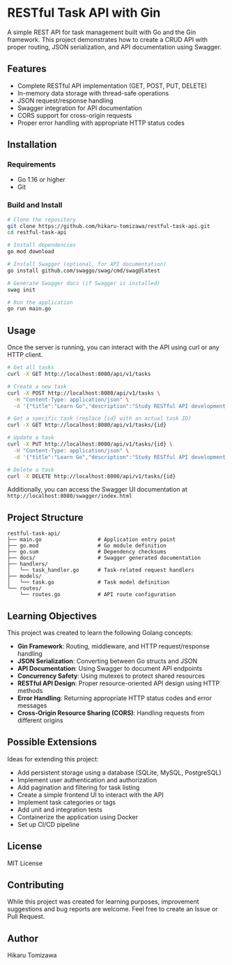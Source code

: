 # RESTful Task API with Gin

A simple REST API for task management built with Go and the Gin framework. This project demonstrates how to create a CRUD API with proper routing, JSON serialization, and API documentation using Swagger.

## Features

- Complete RESTful API implementation (GET, POST, PUT, DELETE)
- In-memory data storage with thread-safe operations
- JSON request/response handling
- Swagger integration for API documentation
- CORS support for cross-origin requests
- Proper error handling with appropriate HTTP status codes

## Installation

### Requirements

- Go 1.16 or higher
- Git

### Build and Install

```bash
# Clone the repository
git clone https://github.com/hikaru-tomizawa/restful-task-api.git
cd restful-task-api

# Install dependencies
go mod download

# Install Swagger (optional, for API documentation)
go install github.com/swaggo/swag/cmd/swag@latest

# Generate Swagger docs (if Swagger is installed)
swag init

# Run the application
go run main.go
```

## Usage

Once the server is running, you can interact with the API using curl or any HTTP client.

```bash
# Get all tasks
curl -X GET http://localhost:8080/api/v1/tasks

# Create a new task
curl -X POST http://localhost:8080/api/v1/tasks \
  -H "Content-Type: application/json" \
  -d '{"title":"Learn Go","description":"Study RESTful API development with Gin"}'

# Get a specific task (replace {id} with an actual task ID)
curl -X GET http://localhost:8080/api/v1/tasks/{id}

# Update a task
curl -X PUT http://localhost:8080/api/v1/tasks/{id} \
  -H "Content-Type: application/json" \
  -d '{"title":"Learn Go","description":"Study RESTful API development with Gin","status":"completed"}'

# Delete a task
curl -X DELETE http://localhost:8080/api/v1/tasks/{id}
```

Additionally, you can access the Swagger UI documentation at `http://localhost:8080/swagger/index.html`

## Project Structure

```
restful-task-api/
├── main.go                  # Application entry point
├── go.mod                   # Go module definition
├── go.sum                   # Dependency checksums
├── docs/                    # Swagger generated documentation
├── handlers/
│   └── task_handler.go      # Task-related request handlers
├── models/
│   └── task.go              # Task model definition
└── routes/
    └── routes.go            # API route configuration
```

## Learning Objectives

This project was created to learn the following Golang concepts:

- **Gin Framework**: Routing, middleware, and HTTP request/response handling
- **JSON Serialization**: Converting between Go structs and JSON
- **API Documentation**: Using Swagger to document API endpoints
- **Concurrency Safety**: Using mutexes to protect shared resources
- **RESTful API Design**: Proper resource-oriented API design using HTTP methods
- **Error Handling**: Returning appropriate HTTP status codes and error messages
- **Cross-Origin Resource Sharing (CORS)**: Handling requests from different origins

## Possible Extensions

Ideas for extending this project:
- Add persistent storage using a database (SQLite, MySQL, PostgreSQL)
- Implement user authentication and authorization
- Add pagination and filtering for task listing
- Create a simple frontend UI to interact with the API
- Implement task categories or tags
- Add unit and integration tests
- Containerize the application using Docker
- Set up CI/CD pipeline

## License

MIT License

## Contributing

While this project was created for learning purposes, improvement suggestions and bug reports are welcome. Feel free to create an Issue or Pull Request.

## Author

Hikaru Tomizawa
